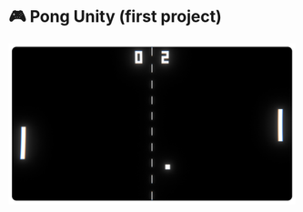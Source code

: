# 🎮 Pong Unity (first project)

<div align="center" font-weight="bold">
	<img src="./Demo/demo.png" width="700">
</div>